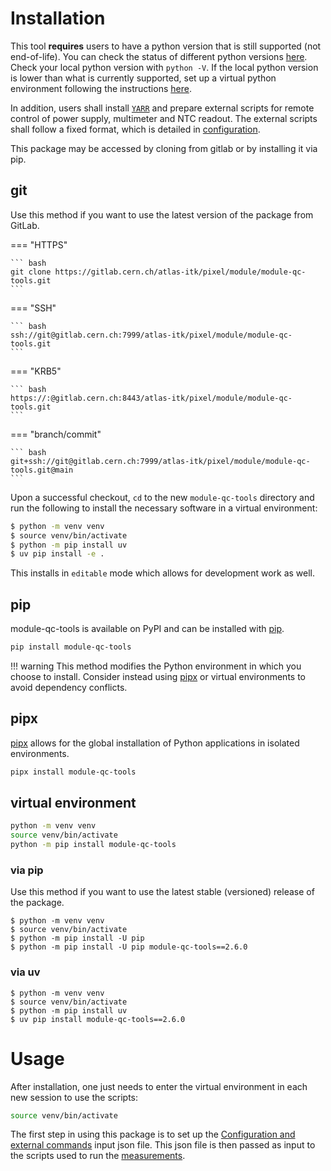 # Installation

This tool **requires** users to have a python version that is still supported
(not end-of-life). You can check the status of different python versions
[here](https://devguide.python.org/versions/#status-of-python-versions). Check
your local python version with `python -V`. If the local python version is lower
than what is currently supported, set up a virtual python environment following
the instructions [here](https://itk.docs.cern.ch/general/Virtual_Environments/).

In addition, users shall install [`YARR`](https://yarr.web.cern.ch/) and prepare
external scripts for remote control of power supply, multimeter and NTC readout.
The external scripts shall follow a fixed format, which is detailed in
[configuration](config.md).

This package may be accessed by cloning from gitlab or by installing it via pip.

## git

Use this method if you want to use the latest version of the package from
GitLab.

=== "HTTPS"

    ``` bash
    git clone https://gitlab.cern.ch/atlas-itk/pixel/module/module-qc-tools.git
    ```

=== "SSH"

    ``` bash
    ssh://git@gitlab.cern.ch:7999/atlas-itk/pixel/module/module-qc-tools.git
    ```

=== "KRB5"

    ``` bash
    https://:@gitlab.cern.ch:8443/atlas-itk/pixel/module/module-qc-tools.git
    ```

=== "branch/commit"

    ``` bash
    git+ssh://git@gitlab.cern.ch:7999/atlas-itk/pixel/module/module-qc-tools.git@main
    ```

Upon a successful checkout, `cd` to the new `module-qc-tools` directory and run
the following to install the necessary software in a virtual environment:

```bash
$ python -m venv venv
$ source venv/bin/activate
$ python -m pip install uv
$ uv pip install -e .
```

This installs in `editable` mode which allows for development work as well.

## pip

module-qc-tools is available on PyPI and can be installed with
[pip](https://pip.pypa.io).

```bash
pip install module-qc-tools
```

<!-- prettier-ignore -->
!!! warning
    This method modifies the Python environment in which you choose to install. Consider instead using [pipx](#pipx) or virtual environments to avoid dependency conflicts.

## pipx

[pipx](https://github.com/pypa/pipx) allows for the global installation of
Python applications in isolated environments.

```bash
pipx install module-qc-tools
```

## virtual environment

```bash
python -m venv venv
source venv/bin/activate
python -m pip install module-qc-tools
```

### via pip

Use this method if you want to use the latest stable (versioned) release of the
package.

```
$ python -m venv venv
$ source venv/bin/activate
$ python -m pip install -U pip
$ python -m pip install -U pip module-qc-tools==2.6.0
```

### via uv

```
$ python -m venv venv
$ source venv/bin/activate
$ python -m pip install uv
$ uv pip install module-qc-tools==2.6.0
```

# Usage

After installation, one just needs to enter the virtual environment in each new
session to use the scripts:

```bash
source venv/bin/activate
```

The first step in using this package is to set up the
[Configuration and external commands](config.md) input json file. This json file
is then passed as input to the scripts used to run the
[measurements](measurements.md).
